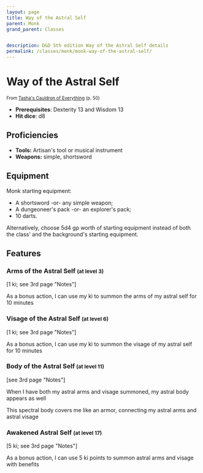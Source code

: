 ```yaml
---
layout: page
title: Way of the Astral Self
parent: Monk
grand_parent: Classes


description: D&D 5th edition Way of the Astral Self details
permalink: /classes/monk/monk-way-of-the-astral-self/
---
```


# Way of the Astral Self

<small>From <a target="_blank" href="https://dnd.wizards.com/products/tabletop-games/rpg-products/tashas-cauldron-everything">Tasha's Cauldron of Everything</a> (p. 50)</small>

- **Prerequisites**: Dexterity 13 and Wisdom 13
- **Hit dice**: d8

## Proficiencies

- **Tools:** Artisan's tool or musical instrument
- **Weapons:** simple, shortsword

## Equipment


Monk starting equipment:

- A shortsword -or- any simple weapon;
- A dungeoneer's pack -or- an explorer's pack;
- 10 darts.

Alternatively, choose 5d4 gp worth of starting equipment instead of both the class' and the background's starting equipment.


## Features

### Arms of the Astral Self <small>(at level 3)</small>


[1 ki; see 3rd page "Notes"]

As a bonus action, I can use my ki to summon the arms of my astral self for 10 minutes



### Visage of the Astral Self <small>(at level 6)</small>


[1 ki; see 3rd page "Notes"]

As a bonus action, I can use my ki to summon the visage of my astral self for 10 minutes



### Body of the Astral Self <small>(at level 11)</small>


[see 3rd page "Notes"]

When I have both my astral arms and visage summoned, my astral body appears as well

This spectral body covers me like an armor, connecting my astral arms and astral visage



### Awakened Astral Self <small>(at level 17)</small>


[5 ki; see 3rd page "Notes"]

As a bonus action, I can use 5 ki points to summon astral arms and visage with benefits


